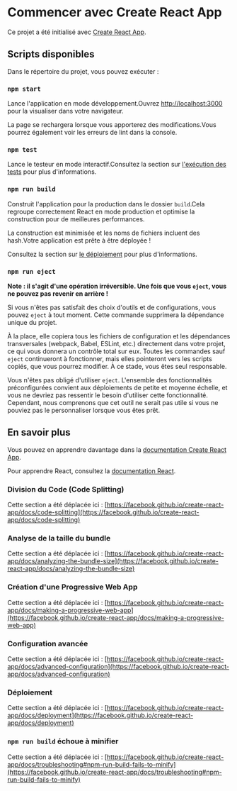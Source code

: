 
# Commencer avec Create React App

Ce projet a été initialisé avec [Create React App](https://github.com/facebook/create-react-app).

## Scripts disponibles

Dans le répertoire du projet, vous pouvez exécuter :

### `npm start`

Lance l'application en mode développement.Ouvrez [http://localhost:3000](http://localhost:3000) pour la visualiser dans votre navigateur.

La page se rechargera lorsque vous apporterez des modifications.Vous pourrez également voir les erreurs de lint dans la console.

### `npm test`

Lance le testeur en mode interactif.Consultez la section sur [l'exécution des tests](https://facebook.github.io/create-react-app/docs/running-tests) pour plus d'informations.

### `npm run build`

Construit l'application pour la production dans le dossier `build`.Cela regroupe correctement React en mode production et optimise la construction pour de meilleures performances.

La construction est minimisée et les noms de fichiers incluent des hash.Votre application est prête à être déployée !

Consultez la section sur [le déploiement](https://facebook.github.io/create-react-app/docs/deployment) pour plus d'informations.

### `npm run eject`

**Note : il s'agit d'une opération irréversible. Une fois que vous `eject`, vous ne pouvez pas revenir en arrière !**

Si vous n'êtes pas satisfait des choix d'outils et de configurations, vous pouvez `eject` à tout moment. Cette commande supprimera la dépendance unique du projet.

À la place, elle copiera tous les fichiers de configuration et les dépendances transversales (webpack, Babel, ESLint, etc.) directement dans votre projet, ce qui vous donnera un contrôle total sur eux. Toutes les commandes sauf `eject` continueront à fonctionner, mais elles pointeront vers les scripts copiés, que vous pourrez modifier. À ce stade, vous êtes seul responsable.

Vous n'êtes pas obligé d'utiliser `eject`. L'ensemble des fonctionnalités préconfigurées convient aux déploiements de petite et moyenne échelle, et vous ne devriez pas ressentir le besoin d'utiliser cette fonctionnalité. Cependant, nous comprenons que cet outil ne serait pas utile si vous ne pouviez pas le personnaliser lorsque vous êtes prêt.

## En savoir plus

Vous pouvez en apprendre davantage dans la [documentation Create React App](https://facebook.github.io/create-react-app/docs/getting-started).

Pour apprendre React, consultez la [documentation React](https://reactjs.org/).

### Division du Code (Code Splitting)

Cette section a été déplacée ici : [https://facebook.github.io/create-react-app/docs/code-splitting](https://facebook.github.io/create-react-app/docs/code-splitting)

### Analyse de la taille du bundle

Cette section a été déplacée ici : [https://facebook.github.io/create-react-app/docs/analyzing-the-bundle-size](https://facebook.github.io/create-react-app/docs/analyzing-the-bundle-size)

### Création d'une Progressive Web App

Cette section a été déplacée ici : [https://facebook.github.io/create-react-app/docs/making-a-progressive-web-app](https://facebook.github.io/create-react-app/docs/making-a-progressive-web-app)

### Configuration avancée

Cette section a été déplacée ici : [https://facebook.github.io/create-react-app/docs/advanced-configuration](https://facebook.github.io/create-react-app/docs/advanced-configuration)

### Déploiement

Cette section a été déplacée ici : [https://facebook.github.io/create-react-app/docs/deployment](https://facebook.github.io/create-react-app/docs/deployment)

### `npm run build` échoue à minifier

Cette section a été déplacée ici : [https://facebook.github.io/create-react-app/docs/troubleshooting#npm-run-build-fails-to-minify](https://facebook.github.io/create-react-app/docs/troubleshooting#npm-run-build-fails-to-minify)
